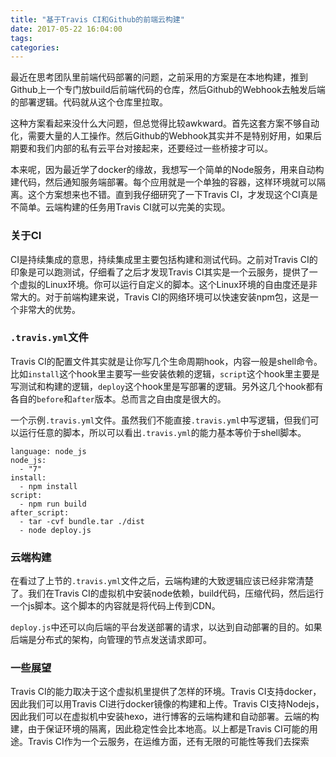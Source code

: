 ```yaml
---
title: "基于Travis CI和Github的前端云构建"
date: 2017-05-22 16:04:00
tags:
categories:
---
```


最近在思考团队里前端代码部署的问题，之前采用的方案是在本地构建，推到Github上一个专门放build后前端代码的仓库，然后Github的Webhook去触发后端的部署逻辑。代码就从这个仓库里拉取。

这种方案看起来没什么大问题，但总觉得比较awkward。首先这套方案不够自动化，需要大量的人工操作。然后Github的Webhook其实并不是特别好用，如果后期要和我们内部的私有云平台对接起来，还要经过一些桥接才可以。

本来呢，因为最近学了docker的缘故，我想写一个简单的Node服务，用来自动构建代码，然后通知服务端部署。每个应用就是一个单独的容器，这样环境就可以隔离。这个方案想来也不错。直到我仔细研究了一下Travis CI，才发现这个CI真是不简单。云端构建的任务用Travis CI就可以完美的实现。

<!-- more -->

### 关于CI

CI是持续集成的意思，持续集成里主要包括构建和测试代码。之前对Travis CI的印象是可以跑测试，仔细看了之后才发现Travis CI其实是一个云服务，提供了一个虚拟的Linux环境。你可以运行自定义的脚本。这个Linux环境的自由度还是非常大的。对于前端构建来说，Travis CI的网络环境可以快速安装npm包，这是一个非常大的优势。

### `.travis.yml`文件

Travis CI的配置文件其实就是让你写几个生命周期hook，内容一般是shell命令。比如`install`这个hook里主要写一些安装依赖的逻辑，`script`这个hook里主要是写测试和构建的逻辑，`deploy`这个hook里是写部署的逻辑。另外这几个hook都有各自的`before`和`after`版本。总而言之自由度是很大的。

一个示例`.travis.yml`文件。虽然我们不能直接`.travis.yml`中写逻辑，但我们可以运行任意的脚本，所以可以看出`.travis.yml`的能力基本等价于shell脚本。

```
language: node_js
node_js:
  - "7"
install:
  - npm install
script:
  - npm run build
after_script:
  - tar -cvf bundle.tar ./dist
  - node deploy.js
```

### 云端构建

在看过了上节的`.travis.yml`文件之后，云端构建的大致逻辑应该已经非常清楚了。我们在Travis CI的虚拟机中安装node依赖，build代码，压缩代码，然后运行一个js脚本。这个脚本的内容就是将代码上传到CDN。

`deploy.js`中还可以向后端的平台发送部署的请求，以达到自动部署的目的。如果后端是分布式的架构，向管理的节点发送请求即可。


### 一些展望

Travis CI的能力取决于这个虚拟机里提供了怎样的环境。Travis CI支持docker，因此我们可以用Travis CI进行docker镜像的构建和上传。Travis CI支持Nodejs，因此我们可以在虚拟机中安装hexo，进行博客的云端构建和自动部署。云端的构建，由于保证环境的隔离，因此稳定性会比本地高。以上都是Travis CI可能的用途。Travis CI作为一个云服务，在运维方面，还有无限的可能性等我们去探索

